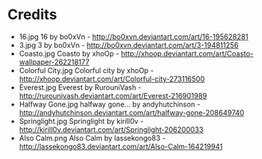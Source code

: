 # Credits

* 16.jpg
  16 by bo0xVn - http://bo0xvn.deviantart.com/art/16-195628281
* 3.jpg
  3 by bo0xVn - http://bo0xvn.deviantart.com/art/3-194811256
* Coasto.jpg
  Coasto by xhoOp - http://xhoop.deviantart.com/art/Coasto-wallpaper-262218177
* Colorful City.jpg
  Colorful city by xhoOp - http://xhoop.deviantart.com/art/Colorful-city-273116500
* Everest.jpg
  Everest by RurouniVash - http://rurounivash.deviantart.com/art/Everest-216901989
* Halfway Gone.jpg
  halfway gone... by andyhutchinson - http://andyhutchinson.deviantart.com/art/halfway-gone-208649740
* Springlight.jpg
  Springlight by kirill0v - http://kirill0v.deviantart.com/art/Springlight-206200033
* Also Calm.png
  Also Calm by lassekongo83 - http://lassekongo83.deviantart.com/art/Also-Calm-164219941
